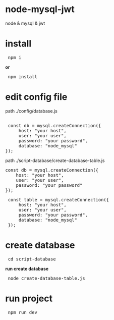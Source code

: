 # node-mysql-jwt
node &amp; mysql &amp; jwt

# install
 <pre> npm i </pre>
<b>or</b>
 <pre> npm install </pre>

# edit config file 
path ./config/database.js<br>
 <pre> 
 const db = mysql.createConnection({
     host: "your host",
     user: "your user",
     password: "your password",
     database: "node_mysql"
});
</pre>

path ./script-database/create-database-table.js<br>
<pre>
const db = mysql.createConnection({
    host: "your host",
    user: "your user",
    password: "your password"
});
</pre>

<pre>
 const table = mysql.createConnection({
     host: "your host",
     user: "your user",
     password: "your password",
     database: "node_mysql"
 });
</pre>

# create database
<pre> cd script-database </pre>
<b>run create database</b>
<pre> node create-database-table.js</pre>

# run project
<pre> npm run dev </pre>

